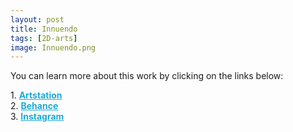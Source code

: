 ```yaml
---
layout: post 
title: Innuendo
tags: [2D-arts]
image: Innuendo.png
---
```


<!--more-->

You can learn more about this work by clicking on the links below: <br/>

<div>
	1.
    <a href="https://www.artstation.com/artwork/w8wvB6" target="_blank" style="font-weight: bold; color: #1CAAD9;">Artstation</a><br/>
	2.
	<a href="https://www.behance.net/gallery/84998975/Innuendo" target="_blank" style="font-weight: bold; color: #1CAAD9;">Behance</a><br/>	
	3.
	<a href="https://www.instagram.com/p/CCaqf-8B36V/" target="_blank" style="font-weight: bold; color: #1CAAD9;">Instagram</a><br/>
</div>

